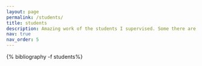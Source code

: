 ```yaml
---
layout: page
permalink: /students/
title: students
description: Amazing work of the students I supervised. Some there are some joint dissertations done by more than one student.
nav: true
nav_order: 5
---
```

<!-- _pages/students.md -->
<div class="publications">


{% bibliography -f students%}

</div>
